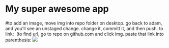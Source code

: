 # My super awesome app



#to add an image, move img into repo folder on desktop. go back to adam, and you'll see an unstaged change. change it, committ it, and then push. to link: ![]()  (to find url, go to repo on github.com and click img. paste that link into parenthesis: ![](imgurl)
